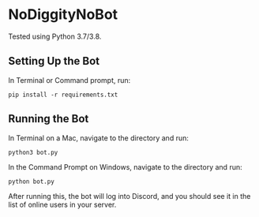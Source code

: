 # NoDiggityNoBot

Tested using Python 3.7/3.8.

## Setting Up the Bot

In Terminal or Command prompt, run:
```
pip install -r requirements.txt
```

## Running the Bot

In Terminal on a Mac, navigate to the directory and run:
```
python3 bot.py
```

In the Command Prompt on Windows, navigate to the directory and run:
```
python bot.py
```

After running this, the bot will log into Discord, and you should see it in the list of online users in your server.
